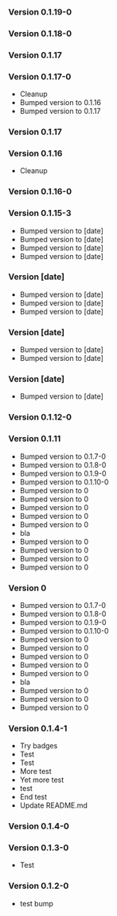 ### Version 0.1.19-0

### Version 0.1.18-0

### Version 0.1.17

### Version 0.1.17-0
- Cleanup
- Bumped version to 0.1.16
- Bumped version to 0.1.17

### Version 0.1.17

### Version 0.1.16
- Cleanup

### Version 0.1.16-0

### Version 0.1.15-3
- Bumped version to [date]
- Bumped version to [date]
- Bumped version to [date]
- Bumped version to [date]

### Version [date]
- Bumped version to [date]
- Bumped version to [date]
- Bumped version to [date]

### Version [date]
- Bumped version to [date]
- Bumped version to [date]

### Version [date]
- Bumped version to [date]

### Version 0.1.12-0

### Version 0.1.11
- Bumped version to 0.1.7-0
- Bumped version to 0.1.8-0
- Bumped version to 0.1.9-0
- Bumped version to 0.1.10-0
- Bumped version to 0
- Bumped version to 0
- Bumped version to 0
- Bumped version to 0
- Bumped version to 0
- bla
- Bumped version to 0
- Bumped version to 0
- Bumped version to 0
- Bumped version to 0

### Version 0
- Bumped version to 0.1.7-0
- Bumped version to 0.1.8-0
- Bumped version to 0.1.9-0
- Bumped version to 0.1.10-0
- Bumped version to 0
- Bumped version to 0
- Bumped version to 0
- Bumped version to 0
- Bumped version to 0
- bla
- Bumped version to 0
- Bumped version to 0
- Bumped version to 0

### Version 0.1.4-1
- Try badges
- Test
- Test
- More test
- Yet more test
- test
- End test
- Update README.md

### Version 0.1.4-0

### Version 0.1.3-0
- Test

### Version 0.1.2-0

- test bump
